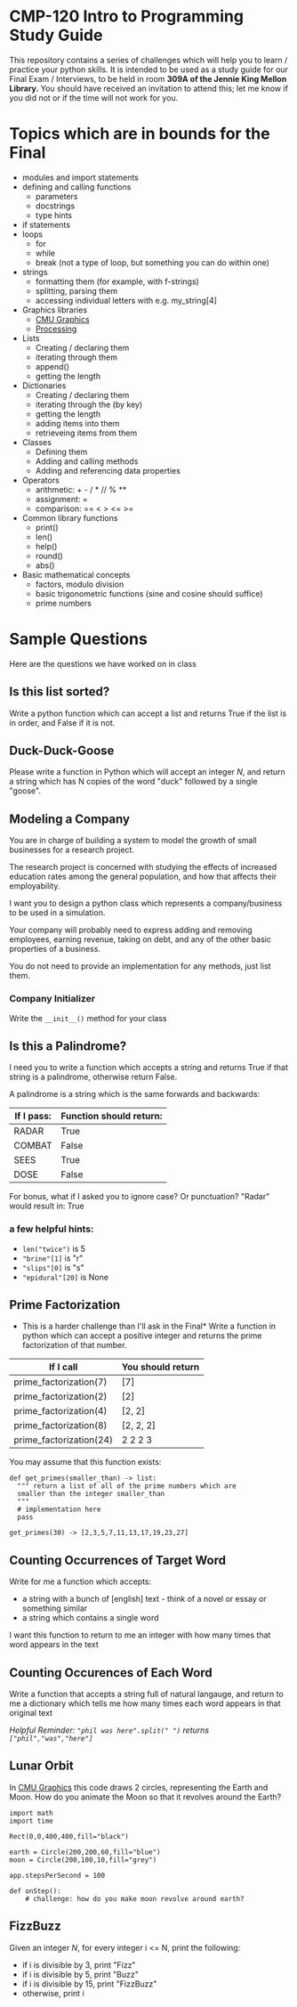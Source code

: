 # CMP-120 Intro to Programming Study Guide

This repository contains a series of challenges which will help you to learn / practice your python skills. It is intended to be used as a study guide for our Final Exam / Interviews, to be held in room **309A of the Jennie King Mellon Library.** You should have received an invitation to attend this; let me know if you did not or if the time will not work for you.

# Topics which are in bounds for the Final

* modules and import statements
* defining and calling functions
  * parameters
  * docstrings
  * type hints
* if statements
* loops
  * for
  * while
  * break (not a type of loop, but something you can do within one)
* strings
  * formatting them (for example, with f-strings)
  * splitting, parsing them
  * accessing individual letters with e.g. my_string[4]
* Graphics libraries
  * [CMU Graphics](https://academy.cs.cmu.edu)
  * [Processing](https://py.processing.org)
* Lists
  * Creating / declaring them  
  * iterating through them
  * append()
  * getting the length
* Dictionaries
  * Creating / declaring them
  * iterating through the (by key)
  * getting the length
  * adding items into them
  * retrieveing items from them
* Classes
  * Defining them
  * Adding and calling methods
  * Adding and referencing data properties
* Operators
  * arithmetic: + - / * // % **
  * assignment: =
  * comparison: == < > <= >=
* Common library functions
  * print()
  * len()
  * help()
  * round()
  * abs()
* Basic mathematical concepts
  * factors, modulo division
  * basic trigonometric functions (sine and cosine should suffice)
  * prime numbers
 
# Sample Questions
Here are the questions we have worked on in class

## Is this list sorted?
Write a python function which can accept a list and returns True if the list is in order, and False if it is not.

## Duck-Duck-Goose
Please write a function in Python which will accept an integer *N*,
and return a string which has N copies of the word "duck" followed
by a single "goose".

## Modeling a Company
You are in charge of building a system to model the growth of small businesses for a research project.

The research project is concerned with studying the effects of increased education rates among the general population, and how that affects their employability.

I want you to design a python class which represents a company/business to be used in a simulation.

Your company will probably need to express adding and removing employees, earning revenue, taking on debt, and any of the other basic properties of a business.

You do not need to provide an implementation for any methods, just list them. 

### Company Initializer
Write the `__init__()` method for your class

## Is this a Palindrome?
I need you to write a function which accepts a string and returns True if that string is a palindrome, otherwise return False.

A palindrome is a string which is the same forwards and backwards:

|If I pass: |   Function should return: |
|---|---|
|RADAR |        True|
|COMBAT |        False|
|SEES |         True|
|DOSE |         False|

For bonus, what if I asked you to ignore case? Or punctuation?
"Radar" would result in: True

### a few helpful hints:
* `len("twice")` is 5
* `"brine"[1]` is "r"
* `"slips"[0]` is "s"
* `"epidural"[20]` is None

## Prime Factorization
* This is a harder challenge than I'll ask in the Final*
Write a function in python which can accept a positive integer
and returns the prime factorization of that number.

| If I call | You should return |
|---|---|
|prime_factorization(7) | [7] |
|prime_factorization(2) | [2] |
|prime_factorization(4) | [2, 2] |
|prime_factorization(8) | [2, 2, 2] |
|prime_factorization(24) | 2 2 2 3 |

You may assume that this function exists:

```
def get_primes(smaller_than) -> list:
  """ return a list of all of the prime numbers which are
  smaller than the integer smaller_than 
  """
  # implementation here
  pass
```
  
`get_primes(30) -> [2,3,5,7,11,13,17,19,23,27]`

## Counting Occurrences of Target Word
Write for me a function which accepts:

* a string with a bunch of [english] text - think of a novel or essay or something similar
* a string which contains a single word

I want this function to return to me an integer with
how many times that word appears in the text

## Counting Occurences of Each Word
Write a function that accepts a string full of natural langauge,
and return to me a dictionary which tells me how many times 
each word appears in that original text

*Helpful Reminder:
`"phil was here".split(" ")`  returns `["phil","was","here"]`*

## Lunar Orbit
In [CMU Graphics](https://academy.cs.cmu.edu) this code draws 2 circles, representing the Earth and Moon. How do you animate the Moon so that it revolves around the Earth?

```
import math
import time

Rect(0,0,400,400,fill="black")

earth = Circle(200,200,60,fill="blue")
moon = Circle(200,100,10,fill="grey")

app.stepsPerSecond = 100

def onStep():
    # challenge: how do you make moon revolve around earth?
```

## FizzBuzz

Given an integer *N*, for every integer i <= N, print the following:

* if i is divisible by 3, print "Fizz"
* if i is divisible by 5, print "Buzz"
* if i is divisible by 15, print "FizzBuzz"
* otherwise, print i



